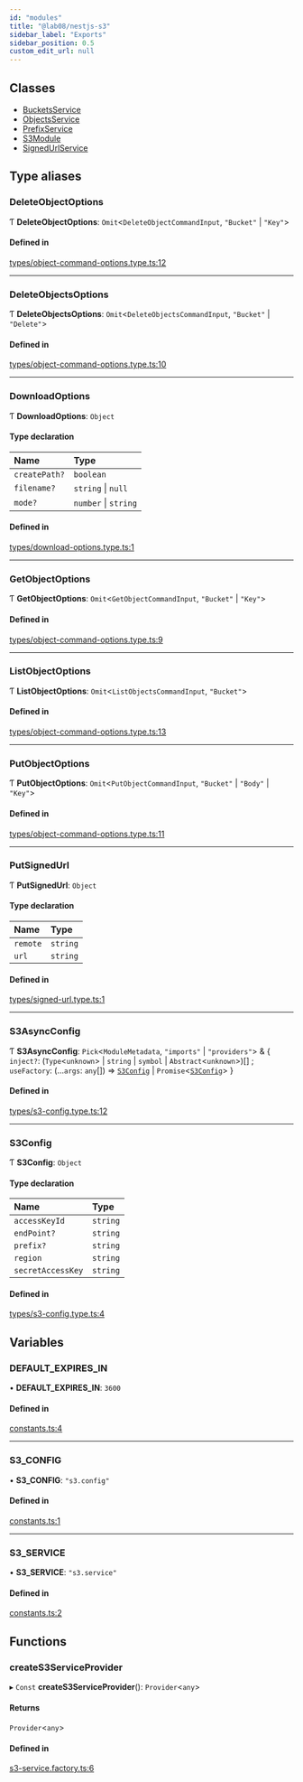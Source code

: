 ```yaml
---
id: "modules"
title: "@lab08/nestjs-s3"
sidebar_label: "Exports"
sidebar_position: 0.5
custom_edit_url: null
---
```


## Classes

- [BucketsService](classes/BucketsService)
- [ObjectsService](classes/ObjectsService)
- [PrefixService](classes/PrefixService)
- [S3Module](classes/S3Module)
- [SignedUrlService](classes/SignedUrlService)

## Type aliases

### DeleteObjectOptions

Ƭ **DeleteObjectOptions**: `Omit`<`DeleteObjectCommandInput`, ``"Bucket"`` \| ``"Key"``\>

#### Defined in

[types/object-command-options.type.ts:12](https://github.com/LabO8/nestjs-s3/blob/2156324/src/types/object-command-options.type.ts#L12)

___

### DeleteObjectsOptions

Ƭ **DeleteObjectsOptions**: `Omit`<`DeleteObjectsCommandInput`, ``"Bucket"`` \| ``"Delete"``\>

#### Defined in

[types/object-command-options.type.ts:10](https://github.com/LabO8/nestjs-s3/blob/2156324/src/types/object-command-options.type.ts#L10)

___

### DownloadOptions

Ƭ **DownloadOptions**: `Object`

#### Type declaration

| Name | Type |
| :------ | :------ |
| `createPath?` | `boolean` |
| `filename?` | `string` \| ``null`` |
| `mode?` | `number` \| `string` |

#### Defined in

[types/download-options.type.ts:1](https://github.com/LabO8/nestjs-s3/blob/2156324/src/types/download-options.type.ts#L1)

___

### GetObjectOptions

Ƭ **GetObjectOptions**: `Omit`<`GetObjectCommandInput`, ``"Bucket"`` \| ``"Key"``\>

#### Defined in

[types/object-command-options.type.ts:9](https://github.com/LabO8/nestjs-s3/blob/2156324/src/types/object-command-options.type.ts#L9)

___

### ListObjectOptions

Ƭ **ListObjectOptions**: `Omit`<`ListObjectsCommandInput`, ``"Bucket"``\>

#### Defined in

[types/object-command-options.type.ts:13](https://github.com/LabO8/nestjs-s3/blob/2156324/src/types/object-command-options.type.ts#L13)

___

### PutObjectOptions

Ƭ **PutObjectOptions**: `Omit`<`PutObjectCommandInput`, ``"Bucket"`` \| ``"Body"`` \| ``"Key"``\>

#### Defined in

[types/object-command-options.type.ts:11](https://github.com/LabO8/nestjs-s3/blob/2156324/src/types/object-command-options.type.ts#L11)

___

### PutSignedUrl

Ƭ **PutSignedUrl**: `Object`

#### Type declaration

| Name | Type |
| :------ | :------ |
| `remote` | `string` |
| `url` | `string` |

#### Defined in

[types/signed-url.type.ts:1](https://github.com/LabO8/nestjs-s3/blob/2156324/src/types/signed-url.type.ts#L1)

___

### S3AsyncConfig

Ƭ **S3AsyncConfig**: `Pick`<`ModuleMetadata`, ``"imports"`` \| ``"providers"``\> & { `inject?`: (`Type`<`unknown`\> \| `string` \| `symbol` \| `Abstract`<`unknown`\>)[] ; `useFactory`: (...`args`: `any`[]) => [`S3Config`](modules#s3config) \| `Promise`<[`S3Config`](modules#s3config)\>  }

#### Defined in

[types/s3-config.type.ts:12](https://github.com/LabO8/nestjs-s3/blob/2156324/src/types/s3-config.type.ts#L12)

___

### S3Config

Ƭ **S3Config**: `Object`

#### Type declaration

| Name | Type |
| :------ | :------ |
| `accessKeyId` | `string` |
| `endPoint?` | `string` |
| `prefix?` | `string` |
| `region` | `string` |
| `secretAccessKey` | `string` |

#### Defined in

[types/s3-config.type.ts:4](https://github.com/LabO8/nestjs-s3/blob/2156324/src/types/s3-config.type.ts#L4)

## Variables

### DEFAULT\_EXPIRES\_IN

• **DEFAULT\_EXPIRES\_IN**: ``3600``

#### Defined in

[constants.ts:4](https://github.com/LabO8/nestjs-s3/blob/2156324/src/constants.ts#L4)

___

### S3\_CONFIG

• **S3\_CONFIG**: ``"s3.config"``

#### Defined in

[constants.ts:1](https://github.com/LabO8/nestjs-s3/blob/2156324/src/constants.ts#L1)

___

### S3\_SERVICE

• **S3\_SERVICE**: ``"s3.service"``

#### Defined in

[constants.ts:2](https://github.com/LabO8/nestjs-s3/blob/2156324/src/constants.ts#L2)

## Functions

### createS3ServiceProvider

▸ `Const` **createS3ServiceProvider**(): `Provider`<`any`\>

#### Returns

`Provider`<`any`\>

#### Defined in

[s3-service.factory.ts:6](https://github.com/LabO8/nestjs-s3/blob/2156324/src/s3-service.factory.ts#L6)
